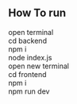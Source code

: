 ## How To run 
open terminal \
cd backend \
npm i \
node index.js \
open new terminal \
cd frontend \
npm i \
npm run dev
